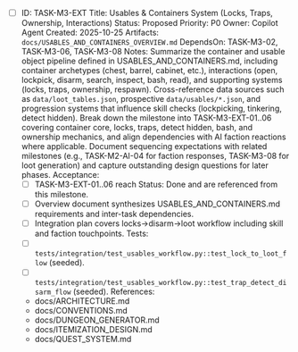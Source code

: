 - [ ] ID: TASK-M3-EXT
  Title: Usables & Containers System (Locks, Traps, Ownership, Interactions)
  Status: Proposed
  Priority: P0
  Owner: Copilot Agent
  Created: 2025-10-25
  Artifacts: `docs/USABLES_AND_CONTAINERS_OVERVIEW.md`
  DependsOn: TASK-M3-02, TASK-M3-06, TASK-M3-08
  Notes:
  Summarize the container and usable object pipeline defined in USABLES_AND_CONTAINERS.md, including container archetypes (chest, barrel, cabinet, etc.), interactions (open, lockpick, disarm, search, inspect, bash, read), and supporting systems (locks, traps, ownership, respawn).
  Cross-reference data sources such as `data/loot_tables.json`, prospective `data/usables/*.json`, and progression systems that influence skill checks (lockpicking, tinkering, detect hidden).
  Break down the milestone into TASK-M3-EXT-01..06 covering container core, locks, traps, detect hidden, bash, and ownership mechanics, and align dependencies with AI faction reactions where applicable.
  Document sequencing expectations with related milestones (e.g., TASK-M2-AI-04 for faction responses, TASK-M3-08 for loot generation) and capture outstanding design questions for later phases.
  Acceptance:
  - [ ] TASK-M3-EXT-01..06 reach Status: Done and are referenced from this milestone.
  - [ ] Overview document synthesizes USABLES_AND_CONTAINERS.md requirements and inter-task dependencies.
  - [ ] Integration plan covers locks->disarm->loot workflow including skill and faction touchpoints.
  Tests:
  - [ ] `tests/integration/test_usables_workflow.py::test_lock_to_loot_flow` (seeded).
  - [ ] `tests/integration/test_usables_workflow.py::test_trap_detect_disarm_flow` (seeded).
  References:
  - docs/ARCHITECTURE.md
  - docs/CONVENTIONS.md
  - docs/DUNGEON_GENERATOR.md
  - docs/ITEMIZATION_DESIGN.md
  - docs/QUEST_SYSTEM.md
